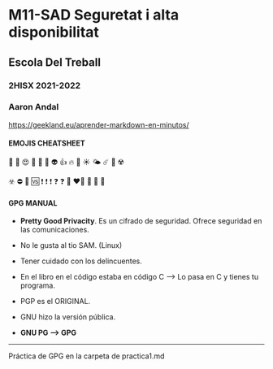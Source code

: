 # M11-SAD Seguretat i alta disponibilitat
## Escola Del Treball
### 2HISX 2021-2022
### Aaron Andal

https://geekland.eu/aprender-markdown-en-minutos/ 

#### EMOJIS CHEATSHEET

👹 🤬  😍 🥰  🥺  👾  👽  👍  🔥  🌈 ☀️  🌤 ☄️  🚧 ☢️ 

☣️ ⛔️  💮  🆚 ❗️ ❗️ ❗️ ❓ ❓  💯 ❤️‍🔥  💛  🧡  💟 

#### GPG MANUAL

* **Pretty Good Privacity**. Es un cifrado de seguridad. Ofrece seguridad en las comunicaciones.

* No le gusta al tio SAM. (Linux)

* Tener cuidado con los delincuentes.

* En el libro en el código estaba en código C --> Lo pasa en C y tienes tu programa.

* PGP es el ORIGINAL.

* GNU hizo la versión pública.

* **GNU PG --> GPG** 

---------------------------

Práctica de GPG en la carpeta de practica1.md